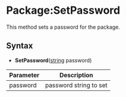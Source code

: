 # Package:SetPassword

This method sets a password for the package.

## Syntax

- **SetPassword**([string](https://www.lua.org/manual/5.4/manual.html#6.4) password)

| Parameter | Description |
|---|---|
| password | password string to set |
